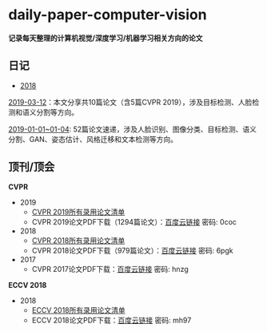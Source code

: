# daily-paper-computer-vision
**记录每天整理的计算机视觉/深度学习/机器学习相关方向的论文**

## 日记

- [2018](2018-Paper.md)

[2019-03-12](2019/03/12.md)：本文分享共10篇论文（含5篇CVPR 2019），涉及目标检测、人脸检测和语义分割等方向。

[2019-01-01~01-04](2019/01/01-04.md): 52篇论文速递，涉及人脸识别、图像分类、目标检测、语义分割、GAN、姿态估计、风格迁移和文本检测等方向。

## 顶刊/顶会

**CVPR**

- 2019
  - [CVPR 2019所有录用论文清单](<http://openaccess.thecvf.com/CVPR2019.py>) 
  - CVPR 2019论文PDF下载（1294篇论文）：[百度云链接](链接：https://pan.baidu.com/s/14E3yTfYHnqaqGxpxw1Fgpg ) 密码: 0coc
- 2018
  - [CVPR 2018所有录用论文清单](2018/cvpr2018-paper-list.csv) 
  - CVPR 2018论文PDF下载（979篇论文）：[百度云链接](https://pan.baidu.com/s/1lYEM_kkw1PWTkQzUvjG2pw)   密码: 6pgk 
- 2017
  - CVPR 2017论文PDF下载：[百度云链接](https://pan.baidu.com/s/1RP1wQBFxs8BT0KBLiukxBw)   密码: hnzg

**ECCV 2018**

- 2018
  - [ECCV 2018所有录用论文清单](http://openaccess.thecvf.com/ECCV2018.py) 
  - ECCV 2018论文PDF下载：[百度云链接](https://pan.baidu.com/s/1Mg0Kw9bepUK6_vqqVSOjNQ)   密码: mh97
